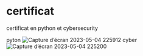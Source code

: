 # certificat
certificat en python et cybersecurity

pyton
![Capture d’écran 2023-05-04 225912](https://user-images.githubusercontent.com/99122331/236341190-09f12c36-f431-43e6-a487-aff58ae1eb9c.png)
cyber
![Capture d’écran 2023-05-04 225200](https://user-images.githubusercontent.com/99122331/236341259-47da40cf-70da-4716-8df2-387f1d9bae46.png)
